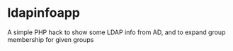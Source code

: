 # ldapinfoapp
A simple PHP hack to show some LDAP info from AD, and to expand group membership for given groups
